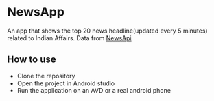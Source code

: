 # NewsApp
An app that shows the top 20 news headline(updated every 5 minutes) related to Indian Affairs. Data from [NewsApi](https://www.newsapi.org/)

## How to use
* Clone the repository
* Open the project in Android studio
* Run the application on an AVD or a real android phone
